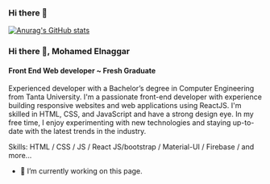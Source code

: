 ### Hi there 👋

[![Anurag's GitHub stats](https://github-readme-stats.vercel.app/api?username=Mohamed-Elnaggar)](https://github.com/anuraghazra/github-readme-stats)

### Hi there 👋, Mohamed Elnaggar
#### Front End Web developer ~ Fresh Graduate
Experienced developer with a Bachelor’s degree in Computer Engineering from Tanta University. 
I'm a passionate front-end developer with experience building responsive websites and web applications using ReactJS. I'm skilled in HTML, CSS, and JavaScript and have a strong design eye. In my free time, I enjoy experimenting with new technologies and staying up-to-date with the latest trends in the industry.

Skills: HTML / CSS / JS / React JS/bootstrap / Material-UI /  Firebase / and more...

- 🔭 I’m currently working on this page. 




